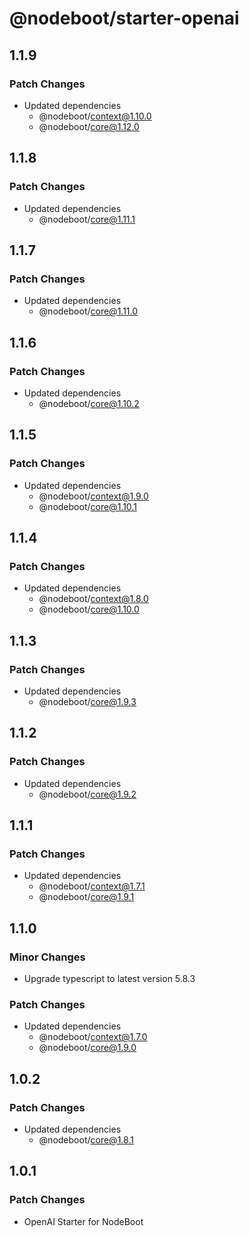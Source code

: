 # @nodeboot/starter-openai

## 1.1.9

### Patch Changes

-   Updated dependencies
    -   @nodeboot/context@1.10.0
    -   @nodeboot/core@1.12.0

## 1.1.8

### Patch Changes

-   Updated dependencies
    -   @nodeboot/core@1.11.1

## 1.1.7

### Patch Changes

-   Updated dependencies
    -   @nodeboot/core@1.11.0

## 1.1.6

### Patch Changes

-   Updated dependencies
    -   @nodeboot/core@1.10.2

## 1.1.5

### Patch Changes

-   Updated dependencies
    -   @nodeboot/context@1.9.0
    -   @nodeboot/core@1.10.1

## 1.1.4

### Patch Changes

-   Updated dependencies
    -   @nodeboot/context@1.8.0
    -   @nodeboot/core@1.10.0

## 1.1.3

### Patch Changes

-   Updated dependencies
    -   @nodeboot/core@1.9.3

## 1.1.2

### Patch Changes

-   Updated dependencies
    -   @nodeboot/core@1.9.2

## 1.1.1

### Patch Changes

-   Updated dependencies
    -   @nodeboot/context@1.7.1
    -   @nodeboot/core@1.9.1

## 1.1.0

### Minor Changes

-   Upgrade typescript to latest version 5.8.3

### Patch Changes

-   Updated dependencies
    -   @nodeboot/context@1.7.0
    -   @nodeboot/core@1.9.0

## 1.0.2

### Patch Changes

-   Updated dependencies
    -   @nodeboot/core@1.8.1

## 1.0.1

### Patch Changes

-   OpenAI Starter for NodeBoot
